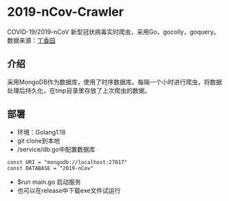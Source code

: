 # 2019-nCov-Crawler
COVID-19/2019-nCoV 新型冠状病毒实时爬虫，采用Go，gocolly，goquery。数据来源：[丁香园](https://ncov.dxy.cn/ncovh5/view/pneumonia "丁香园")

## 介绍
采用MongoDB作为数据库，使用了时序数据库。每隔一个小时进行爬虫，将数据处理后持久化，在tmp目录里存放了上次爬虫的数据。

## 部署
- 环境：Golang1.18
- git clone到本地
- /service/db.go中配置数据库
```
const URI = "mongodb://localhost:27017"
const DATABASE = "2019-nCov"
```
- $run main.go 启动服务
- 也可以在release中下载exe文件试运行
